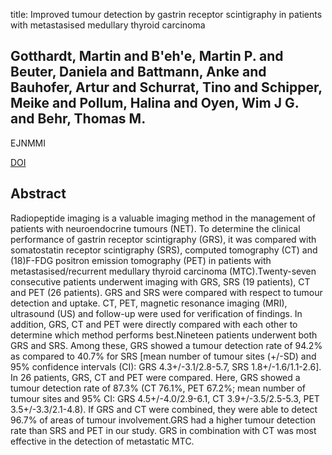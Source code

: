 title: Improved tumour detection by gastrin receptor scintigraphy in patients with metastasised medullary thyroid carcinoma

## Gotthardt, Martin and B'eh'e, Martin P. and Beuter, Daniela and Battmann, Anke and Bauhofer, Artur and Schurrat, Tino and Schipper, Meike and Pollum, Halina and Oyen, Wim J G. and Behr, Thomas M.
EJNMMI

<a href="https://doi.org/10.1007/s00259-006-0157-8">DOI</a>

## Abstract
Radiopeptide imaging is a valuable imaging method in the management of patients with neuroendocrine tumours (NET). To determine the clinical performance of gastrin receptor scintigraphy (GRS), it was compared with somatostatin receptor scintigraphy (SRS), computed tomography (CT) and (18)F-FDG positron emission tomography (PET) in patients with metastasised/recurrent medullary thyroid carcinoma (MTC).Twenty-seven consecutive patients underwent imaging with GRS, SRS (19 patients), CT and PET (26 patients). GRS and SRS were compared with respect to tumour detection and uptake. CT, PET, magnetic resonance imaging (MRI), ultrasound (US) and follow-up were used for verification of findings. In addition, GRS, CT and PET were directly compared with each other to determine which method performs best.Nineteen patients underwent both GRS and SRS. Among these, GRS showed a tumour detection rate of 94.2% as compared to 40.7% for SRS [mean number of tumour sites (+/-SD) and 95% confidence intervals (CI): GRS 4.3+/-3.1/2.8-5.7, SRS 1.8+/-1.6/1.1-2.6]. In 26 patients, GRS, CT and PET were compared. Here, GRS showed a tumour detection rate of 87.3% (CT 76.1%, PET 67.2%; mean number of tumour sites and 95% CI: GRS 4.5+/-4.0/2.9-6.1, CT 3.9+/-3.5/2.5-5.3, PET 3.5+/-3.3/2.1-4.8). If GRS and CT were combined, they were able to detect 96.7% of areas of tumour involvement.GRS had a higher tumour detection rate than SRS and PET in our study. GRS in combination with CT was most effective in the detection of metastatic MTC.

